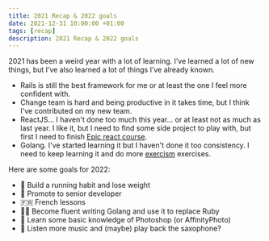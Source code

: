 ```yaml
---
title: 2021 Recap & 2022 goals
date: 2021-12-31 10:00:00 +01:00
tags: [recap]
description: 2021 Recap & 2022 goals
---
```


2021 has been a weird year with a lot of learning. I’ve learned a lot of new things, but I’ve also learned a lot of things I’ve already known.

- Rails is still the best framework for me or at least the one I feel more confident with.
- Change team is hard and being productive in it takes time, but I think I've contributed on my new team.
- ReactJS... I haven't done too much this year... or at least not as much as last year. I like it, but I need to find some side project to play with, but first I need to finish [Epic react course](https://epicreact.dev).
- Golang. I've started learning it but I haven't done it too consistency. I need to keep learning it and do more [exercism](https://exercism.org) exercises.



Here are some goals for 2022:
- 🏃 Build a running habit and lose weight
- 🚀 Promote to senior developer
- 🇫🇷 French lessons
- 👨‍💻 Become fluent writing Golang and use it to replace Ruby
- 📸 Learn some basic knowledge of Photoshop (or AffinityPhoto)
- 🎷 Listen more music and (maybe) play back the saxophone?  


